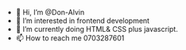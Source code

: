 - 👋 Hi, I’m @Don-Alvin
- 👀 I’m interested in frontend development
- 🌱 I’m currently doing HTML& CSS plus javascript.
- 📫 How to reach me 0703287601

<!---
Don-Alvin/Don-Alvin is a ✨ special ✨ repository because its `README.md` (this file) appears on your GitHub profile.
You can click the Preview link to take a look at your changes.
--->
